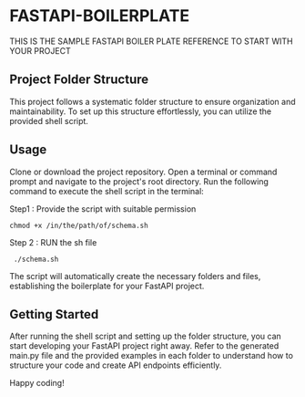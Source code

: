 # FASTAPI-BOILERPLATE

THIS IS THE SAMPLE FASTAPI BOILER PLATE REFERENCE TO START WITH YOUR PROJECT

## Project Folder Structure
This project follows a systematic folder structure to ensure organization and maintainability. 
To set up this structure effortlessly, you can utilize the provided shell script.

## Usage
Clone or download the project repository.
Open a terminal or command prompt and navigate to the project's root directory.
Run the following command to execute the shell script in the terminal:

Step1 : Provide the script with suitable permission

``` chmod +x /in/the/path/of/schema.sh  ```

Step 2 : RUN the sh file 

``` ./schema.sh```

The script will automatically create the necessary folders and files, establishing the boilerplate for your FastAPI project.

## Getting Started
After running the shell script and setting up the folder structure, you can start developing your FastAPI project right away. Refer to the generated main.py file and the provided examples in each folder to understand how to structure your code and create API endpoints efficiently.

Happy coding!